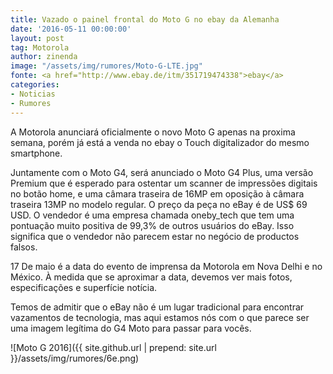 ```yaml
---
title: Vazado o painel frontal do Moto G no ebay da Alemanha
date: '2016-05-11 00:00:00'
layout: post
tag: Motorola
author: zinenda
image: "/assets/img/rumores/Moto-G-LTE.jpg"
fonte: <a href="http://www.ebay.de/itm/351719474338">ebay</a>
categories:
- Noticias
- Rumores
---
```


A Motorola anunciará oficialmente o novo Moto G apenas na proxima semana, porém já está a venda no ebay o Touch digitalizador do mesmo smartphone.

Juntamente com o Moto G4, será anunciado o Moto G4 Plus, uma versão Premium que é esperado para ostentar um scanner de impressões digitais no botão home, e uma câmara traseira de 16MP em oposição à câmara traseira 13MP no modelo regular.
O preço da peça no eBay é de US$ 69 USD. 
O vendedor é uma empresa chamada oneby_tech que tem uma pontuação muito positiva de 99,3% de outros usuários do eBay. 
Isso significa que o vendedor não parecem estar no negócio de productos falsos.

17 De maio é a data do evento de imprensa da Motorola em Nova Delhi e no México. 
À medida que se aproximar a data, devemos ver mais fotos, especificações e superfície notícia. 

Temos de admitir que o eBay não é um lugar tradicional para encontrar vazamentos de tecnologia, mas aqui estamos nós com o que parece ser uma imagem legítima do G4 Moto para passar para vocês.

![Moto G 2016]({{ site.github.url | prepend: site.url }}/assets/img/rumores/6e.png)